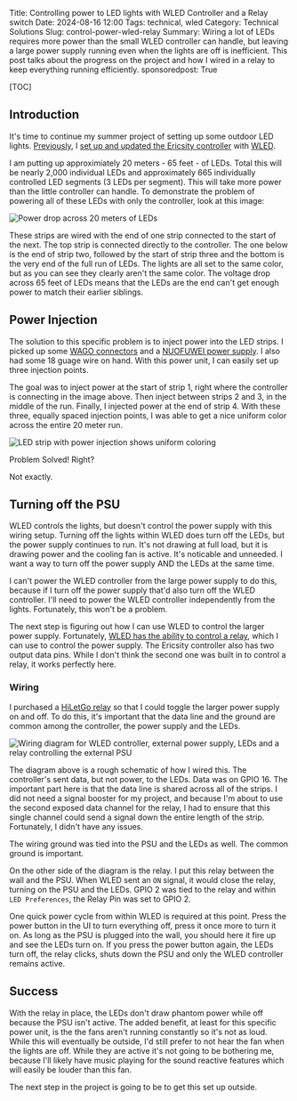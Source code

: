 Title: Controlling power to LED lights with WLED Controller and a Relay switch
Date: 2024-08-16 12:00
Tags: technical, wled
Category: Technical Solutions
Slug: control-power-wled-relay
Summary: Wiring a lot of LEDs requires more power than the small WLED controller can handle, but leaving a large power supply running even when the lights are off is inefficient. This post talks about the progress on the project and how I wired in a relay to keep everything running efficiently.
sponsoredpost: True

[TOC]

## Introduction

It's time to continue my summer project of setting up some outdoor LED lights. [Previously][1], I [set up and updated the Ericsity controller][ericsity] with [WLED][wled].

I am putting up approximiately 20 meters - 65 feet - of LEDs. Total this will be nearly 2,000 individual LEDs and approximately 665 individually controlled LED segments (3 LEDs per segment). This will take more power than the little controller can handle. To demonstrate the problem of powering all of these LEDs with only the controller, look at this image:

![Power drop across 20 meters of LEDs][voltagedrop]

These strips are wired with the end of one strip connected to the start of the next. The top strip is connected directly to the controller. The one below is the end of strip two, followed by the start of strip three and the bottom is the very end of the full run of LEDs. The lights are all set to the same color, but as you can see they clearly aren't the same color. The voltage drop across 65 feet of LEDs means that the LEDs are the end can't get enough power to match their earlier siblings.

## Power Injection

The solution to this specific problem is to inject power into the LED strips. I picked up some [WAGO connectors][wago] and a [NUOFUWEI power supply][psu]. I also had some 18 guage wire on hand. With this power unit, I can easily set up three injection points.

The goal was to inject power at the start of strip 1, right where the controller is connecting in the image above. Then inject between strips 2 and 3, in the middle of the run. Finally, I injected power at the end of strip 4. With these three, equally spaced injection points, I was able to get a nice uniform color across the entire 20 meter run.

![LED strip with power injection shows uniform coloring][equalvoltage]

Problem Solved! Right?

Not exactly.

## Turning off the PSU

WLED controls the lights, but doesn't control the power supply with this wiring setup. Turning off the lights within WLED does turn off the LEDs, but the power supply continues to run. It's not drawing at full load, but it is drawing power and the cooling fan is active. It's noticable and unneeded. I want a way to turn off the power supply AND the LEDs at the same time. 

I can't power the WLED controller from the large power supply to do this, because if I turn off the power supply that'd also turn off the WLED controller. I'll need to power the WLED controller independently from the lights. Fortunately, this won't be a problem. 

The next step is figuring out how I can use WLED to control the larger power supply. Fortunately, [WLED has the ability to control a relay][2], which I can use to control the power supply. The Ericsity controller also has two output data pins. While I don't think the second one was built in to control a relay, it works perfectly here. 

### Wiring

I purchased a [HiLetGo relay][3] so that I could toggle the larger power supply on and off. To do this, it's important that the data line and the ground are common among the controller, the power supply and the LEDs.

![Wiring diagram for WLED controller, external power supply, LEDs and a relay controlling the external PSU][wiring]

The diagram above is a rough schematic of how I wired this. The controller's sent data, but not power, to the LEDs. Data was on GPIO 16. The important part here is that the data line is shared across all of the strips. I did not need a signal booster for my project, and because I'm about to use the second exposed data channel for the relay, I had to ensure that this single channel could send a signal down the entire length of the strip. Fortunately, I didn't have any issues.

The wiring ground was tied into the PSU and the LEDs as well. The common ground is important.

On the other side of the diagram is the relay. I put this relay between the wall and the PSU. When WLED sent an `ON` signal, it would close the relay, turning on the PSU and the LEDs. GPIO 2 was tied to the relay and within `LED Preferences`, the Relay Pin was set to GPIO 2. 

One quick power cycle from within WLED is required at this point. Press the power button in the UI to turn everything off, press it once more to turn it on. As long as the PSU is plugged into the wall, you should here it fire up and see the LEDs turn on. If you press the power button again, the LEDs turn off, the relay clicks, shuts down the PSU and only the WLED controller remains active.

## Success

With the relay in place, the LEDs don't draw phantom power while off because the PSU isn't active. The added benefit, at least for this specific power unit, is the the fans aren't running constantly so it's not as loud. While this will eventually be outside, I'd still prefer to not hear the fan when the lights are off. While they are active it's not going to be bothering me, because I'll likely have music playing for the sound reactive features which will easily be louder than this fan.

The next step in the project is going to be to get this set up outside. 

 [wled]: https://kno.wled.ge/
 [ericsity]: https://www.amazon.com/Ericsity-Controller-Addressable-WS2812B-SK6812/dp/B0CNVXY8NX
 [1]: {filename}2024_06_20_update_wled_ericsity_0141.md
 [voltagedrop]: {attach}images/wled/voltage-drop.png
 [equalvoltage]: {attach}images/wled/equal-voltage.png
 [wago]: https://www.amazon.com/dp/B0957T1S9C
 [psu]: https://www.amazon.com/dp/B0BXTP524R
 [2]: https://kno.wled.ge/features/relay-control/
 [3]: https://capitaloneshopping.com/p/hi-letgo-5-v-1-channel-relay-mod/2RDBGLR8VL
 [wiring]: {attach}images/wled/deck-lights-wled.png